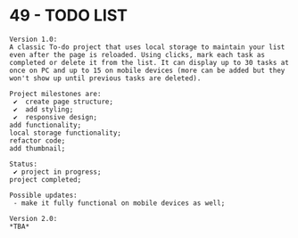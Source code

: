 # 49 - TODO LIST

    Version 1.0:
    A classic To-do project that uses local storage to maintain your list even after the page is reloaded. Using clicks, mark each task as completed or delete it from the list. It can display up to 30 tasks at once on PC and up to 15 on mobile devices (more can be added but they won't show up until previous tasks are deleted).

    Project milestones are:
     ✔  create page structure;
     ✔  add styling;
     ✔  responsive design;
    add functionality;
    local storage functionality;
    refactor code;
    add thumbnail;

    Status:
     ✔ project in progress;
    project completed;

    Possible updates:
     - make it fully functional on mobile devices as well;

    Version 2.0:
    *TBA*
